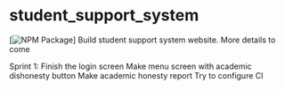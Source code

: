 # student_support_system
[![NPM Package](https://img.shields.io/npm/v/npm)]
Build student support system website. More details to come

Sprint 1: 
Finish the login screen
Make menu screen with academic dishonesty button
Make academic honesty report
Try to configure CI
